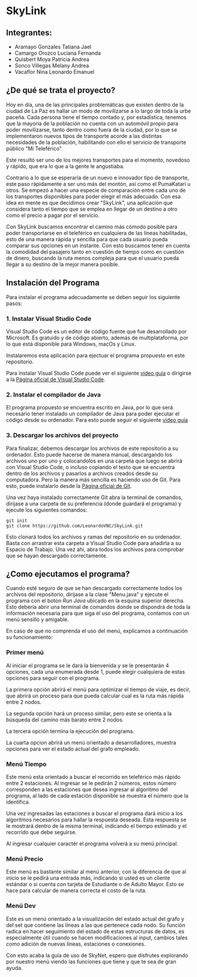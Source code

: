 # SkyLink
## Integrantes:
- Aramayo Gonzales Tatiana Jael
- Camargo Orozco Luciana Fernanda
- Quisbert Moya Patricia Andrea
- Sonco Villegas Melany Andrea
- Vacaflor Nina Leonardo Emanuel
## ¿De qué se trata el proyecto?
Hoy en día, una de las principales problemáticas que existen dentro de la ciudad de La Paz es hallar un modo de movilizarse a lo largo de toda la urbe paceña. Cada persona tiene el tiempo contado y, por estadística, tenemos que la mayoría de la población no cuenta con un automóvil propio para poder movilizarse, tanto dentro como fuera de la ciudad, por lo que se implementaron nuevos tipos de transporte acorde a las distintas necesidades de la población, habilitando con ello el servicio de transporte público "Mi Teleférico".

Este resultó ser uno de los mejores transportes para el momento, novedoso y rápido, que era lo que a la gente le angustiaba. 

Contrario a lo que se esperaría de un nuevo e innovador tipo de transporte, este paso rápidamente a ser uno más del montón, así como el PumaKatari u otros. Se empezó a hacer una especie de comparación entre cada uno de los transportes disponibles para poder elegir el más adecuado. Con esa idea en mente es que decidimos crear "SkyLink", una aplicación que considera tanto el tiempo que se emplea en llegar de un destino a otro como el precio a pagar por el servicio. 

Con SkyLink buscamos encontrar el camino más cómodo posible para poder transportarse en el teleférico en cualquiera de las líneas habilitadas, esto de una manera rápida y sencilla para que cada usuario pueda comparar sus opciones en un instante. Con esto buscamos tener en cuenta la comodidad del pasajero tanto en cuestión de tiempo como en cuestión de dinero, buscando la ruta menos compleja para que el usuario pueda llegar a su destino de la mejor manera posible.


## Instalación del Programa
Para instalar el programa adecuadamente se deben seguir los siguiente pasos:
### 1. Instalar Visual Studio Code
Visual Studio Code es un editor de código fuente que fue desarrollado por Microsoft. Es gratuido y de código abierto, además de multiplataforma, por lo que está disponible para Windows, macOs y Linux.

Instalaremos esta aplicación para ejectuar el programa propuesto en este repositorio.

Para instalar Visual Studio Code puede ver el siguiente [video guía](https://youtu.be/X_Z7d04x9-E?si=_RdSWXTya-nPbU4I) o dirigirse a la [Página oficial de Visual Studio Code](https://code.visualstudio.com/).
### 2. Instalar el compilador de Java
El programa propuesto se encuentra escrito en Java, por lo que será necesario tener instalado un compilador de Java para poder ejecutar el código desde su ordenador. Para esto puede seguir el siguiente [video guía](https://www.youtube.com/watch?v=5voE8tvtVV8)
### 3. Descargar los archivos del proyecto
Para finalizar, debemos descargar los archivos de este repositorio a su ordenador. Esto puede hacerse de manera manual, descargando los archivos uno por uno y colocandolos en una carpeta que luego se abrirá con Visual Studio Code, o incluso copiando el texto que se encuentra dentro de los archivos y pasarlos a archivos creados desde su computadora. Pero la manera más sencilla es haciendo uso de Git. Para esto, puede instalarlo desde la [Página oficial de Git](https://git-scm.com/).

Una vez haya instalado correctamente Git abra la terminal de comandos, dirijase a una carpeta de su preferencia (donde guardará el programa) y ejecute los siguientes comandos:
```
git init
git clone https://github.com/LeonardoVNC/SkyLink.git
```
Esto clonará todos los archivos y ramas del repositorio en su ordenador. Basta con arrastrar esta carpeta a Visual Studio Code para añadirla a su Espacio de Trabajo. Una vez ahi, abra todos los archivos para comprobar que se hayan descargado correctamente. 
## ¿Como ejecutamos el programa?
Cuando esté seguro de que se han descargado correctamente todos los archivos del repositorio, dirijase a la clase "Menu.java" y ejecute el programa con el boton _Run Java_ ubicado en la esquina superior derecha. Esto debería abrir una terminal de comandos donde se dispondrá de toda la información necesaria para que siga el uso del programa, contamos con un menú sensillo y amigable.

En caso de que no comprenda el uso del menú, explicamos a continuación su funcionamiento:
### Primer menú
Al iniciar el programa se le dará la bienvenida y se le presentarán 4 opciones, cada una enumerada desde 1, puede elegir cualquiera de estas opciones para seguir con el programa. 

La primera opción abrirá el menú para optimizar el tiempo de viaje, es decir, que abrirá un proceso para que pueda calcular cual es la ruta más rápida entre 2 nodos.

La segunda opción hará un proceso similar, pero este se orienta a la búsqueda del camino más barato entre 2 nodos.

La tercera opción termina la ejecución del programa.

La cuarta opcion abrirá un menú orientado a desarrolladores, muestra opciones para ver el estado actual del grafo empleado.
### Menú Tiempo
Este menú esta orientado a buscar el recorrido en teleférico más rápido entre 2 estaciones. Al ingresar se le pedirán 2 números, estos número corresponden a las estaciones que desea ingresar al algoritmo del programa, al lado de cada estación disponible se muestra el número que la identifica.

Una vez ingresadas las estaciones a buscar el programa dará inicio a los algoritmos necesarios para hallar la respuesta deseada. Esta respuesta se le mostrará dentro de la misma terminal, indicando el tiempo estimado y el recorrido que debe seguirse.

Al ingresar cualquier caractér el programa volverá a su menú principal.
### Menú Precio 
Este menú es bastante similar al menú anterior, con la diferencia de que al inicio se le pedirá una entrada más, indicando si usted es un cliente estándar o si cuenta con tarjeta de Estudiante o de Adulto Mayor. Esto se hace para calcular de manera correcta el costo de la ruta.
### Menú Dev
Este es un menú orientado a la visualización del estado actual del grafo y del set que contiene las líneas a las que pertenece cada nodo. Su función radica en hacer seguimiento del estado de estas estructuras de datos, es especialmente útil cuando se hacen modificaciones al input, cambios tales como adición de nuevas líneas, estaciones o conexiones.


Con esto acaba la guía de uso de SkyNet, espero que disfrutes explorando por nuestro menú viendo las funciones que tiene y que te sea de gran ayuda.
